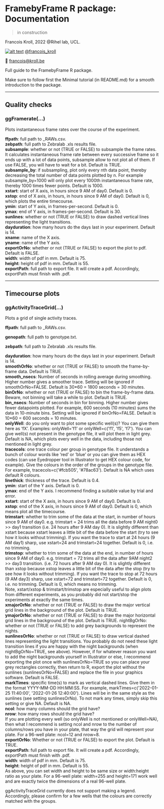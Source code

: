# FramebyFrame R package: Documentation
> in construction

Francois Kroll, 2022 @Rihel lab, UCL.

[![alt text][1.2]][1] [@francois_kroll](https://twitter.com/francois_kroll)

:email: francois@kroll.be

<!-- icons with padding -->
[1.1]: http://i.imgur.com/tXSoThF.png (twitter icon with padding)

<!-- icons without padding -->
[1.2]: http://i.imgur.com/wWzX9uB.png (twitter icon without padding)

<!-- links to your social media accounts -->
[1]: https://twitter.com/francois_kroll

Full guide to the FramebyFrame R package.

Make sure to follow first the Minimal tutorial (in README.md) for a smooth introduction to the package.  


___

## Quality checks

### ggFramerate(...)

Plots instantaneous frame rates over the course of the experiment.

**ffpath**: full path to _RAWs.csv.  
**zebpath**: full path to Zebralab .xls results file.  
**subsample**: whether or not (TRUE or FALSE) to subsample the frame rates. It calculates instantaneous frame rate between every successive frame so it ends up with a lot of data points, subsample allow to not plot all of them. If use FALSE, you will have to wait for a bit. Default is TRUE.  
**subsample_by**: if subsampling, plot only every nth data point, thereby decreasing the total number of data points plotted by n. For example subsample_by=1000 will only plot every 1000th instantaneous frame rate, thereby 1000 times fewer points. Default is 1000.  
**xstart**: start of X axis, in hours since 9 AM of day0. Default is 0.  
**xstop**: end of X axis, in hours, in hours since 9 AM of day0. Default is 0, which plots the entire timecourse.  
**ymin**: start of Y axis, in frames-per-second. Default is 0.  
**ymax**: end of Y axis, in frames-per-second. Default is 30.  
**sunlines**: whether or not (TRUE or FALSE) to draw dashed vertical lines representing the light transitions.  
**dayduration**: how many hours do the days last in your experiment. Default is 14.  
**xname**: name of the X axis.  
**yname**: name of the Y axis.  
**exportOrNo**: whether or not (TRUE or FALSE) to export the plot to pdf. Default is FALSE.  
**width**: width of pdf in mm. Default is 75.  
**height**: height of pdf in mm. Default is 55.  
**exportPath**: full path to export file. It will create a pdf. Accordingly, exportPath must finish with .pdf.  

___

## Timecourse plots

### ggActivityTraceGrid(...)

Plots a grid of single activity traces.

**ffpath**: full path to _RAWs.csv.  

**genopath**: full path to genotype.txt.  

**zebpath**: full path to Zebralab .xls results file.  

**dayduration**: how many hours do the days last in your experiment. Default is 14.  
**smoothOrNo**: whether or not (TRUE or FALSE) to smooth the frame-by-frame data. Default is TRUE.  
**smooth_nsecs**: Number of seconds in rolling average during smoothing. Higher number gives a smoother trace. Setting will be ignored if smoothOrNo=FALSE. Default is 30\*60 = 1800 seconds = 30 minutes.  
**binOrNo**: whether or not (TRUE or FALSE) to bin the frame-by-frame data. Beware, not binning will take a while to plot. Default is TRUE.  
**bin_nsecs**: Number of seconds in bin for binning. Higher number gives fewer datapoints plotted. For example, 600 seconds (10 minutes) sums the data in 10-minute bins. Setting will be ignored if binOrNo=FALSE. Default is 10\*60 = 600 seconds = 10 minutes.  
**onlyWell**: do you only want to plot some specific well(s)? You can give them here as ‘fX’. Examples: onlyWell='f1' or onlyWell=c('f1', 'f5', 'f7'). You can give well(s) not present in the genotype file, it will plot them in light grey. Default is NA, which plots every well in the data, including those not mentioned in light grey.  
**tracecols**: one trace colour per group in genotype file. It understands a bunch of colour words like ‘red’ or ‘blue’ or you can give them as HEX codes (can use Eyedropper tool in Illustrator to get HEX colour code, for example). Give the colours in the order of the groups in the genotype file. For example, tracecols=c('#fcb505', '#78ac63'). Default is NA which uses default R colours.  
**linethick**: thickness of the trace. Default is 0.4.  
**ymin**: start of the Y axis. Default is 0.  
**ymax**: end of the Y axis. I recommend finding a suitable value by trial and error.  
**xstart**: start of the X axis, in hours since 9 AM of day0. Default is 0.  
**xstop**: end of the X axis, in hours since 9 AM of day0. Default is 0, which means plot all the timecourse.  
**trimstart**: whether to trim some of the data at the start, in number of hours since 9 AM of day0. e.g. trimstart = 24 trims all the data before 9 AM night0 >> day1 transition (i.e. 24 hours after 9 AM day 0). It is slightly different than xstart because xstart leaves a little bit of the data before the start (try to see how it looks without trimming). If you want the trace to start at 24 hours (9 AM day1) sharp, use xstart=24 and trimstart=24 together. Default is 0, i.e. no trimming.  
**trimstop**: whether to trim some of the data at the end, in number of hours since 9 AM of day0. e.g. trimstart = 72 trims all the data after 9AM night2 >> day3 transition. (i.e. 72 hours after 9 AM day 0). It is slightly different than xstop because xstop leaves a little bit of the data after the stop (try to see how it looks without trimming). If you want the trace to stop at 72 hours (9 AM day3) sharp, use xstart=72 and trimstart=72 together. Default is 0, i.e. no trimming. Default is 0, which means no trimming.  
Note, xstart/xstop & trimstart/trimstop are especially useful to align plots from different experiments, as you probably did not start/stop the experiments at exactly the same times.  
**xmajorOrNo**: whether or not (TRUE or FALSE) to draw the major vertical grid lines in the background of the plot. Default is TRUE.  
**ymajorOrNo**: whether or not (TRUE or FALSE) to draw the major horizontal grid lines in the background of the plot. Default is TRUE.
nightBgOrNo: whether or not (TRUE or FALSE) to add grey backgrounds to represent the nights.  
**sunlinesOrNo**: whether or not (TRUE or FALSE) to draw vertical dashed lines representing the light transitions. You probably do not need these light transition lines if you are happy with the night backgrounds (when nightBgOrNo=TRUE, see above). However, if for whatever reason you want to add the night backgrounds yourself in Illustrator or else, I recommend exporting the plot once with sunlinesOrNo=TRUE so you can place your grey rectangles correctly, then return to R, export the plot without the sunlines (sunlinesOrNo=FALSE) and replace the file in your graphics software. Default is FALSE.  
**markTimes**: specific time(s) to mark as vertical dashed lines. Give them in the format YYYY-MM-DD HH:MM:SS. For example, markTimes=c('2022-01-25 11:40:00', '2022-01-26 12:40:00'). Lines will be in the same style as the sunlines (see setting sunlinesOrNo). To not mark any times, simply skip this setting or give NA. Default is NA.  
**ncol**: how many columns should the grid have?  
**nrow**: how many rows should the grid have?  
If you are plotting every well (so onlyWell is not mentioned or onlyWell=NA), then what I recommend is setting ncol and nrow to the number of columns/rows you have in your plate, that way the grid will represent your plate. For a 96-well plate: ncol=12 and nrow=8.  
**exportOrNo**: Whether or not (TRUE or FALSE) to export the plot. Default is TRUE.  
**exportPath**: full path to export file. It will create a pdf. Accordingly, exportPath must finish with .pdf.  
**width**: width of pdf in mm. Default is 75.  
**height**: height of pdf in mm. Default is 55.  
As above, you can set width and height to be same size or width:height ratio as your plate. For a 96-well plate: width=255 and height=171 work well and are exactly twice the dimensions of a real 96-well plate.  

ggActivityTraceGrid currently does not support making a legend. Accordingly, please confirm for a few wells that the colours are correctly matched with the groups.
